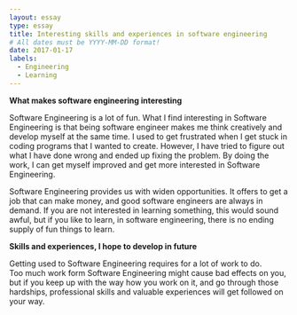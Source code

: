 ```yaml
---
layout: essay
type: essay
title: Interesting skills and experiences in software engineering
# All dates must be YYYY-MM-DD format!
date: 2017-01-17
labels:
  - Engineering
  - Learning
---
```


**What makes software engineering interesting**

Software Engineering is a lot of fun. What I find interesting in Software Engineering is that being software engineer makes me 
think creatively and develop myself at the same time. I used to get frustrated 
when I get stuck in coding programs that I wanted to create. 
However, I have tried to figure out what I have done wrong and ended up fixing the problem.
By doing the work, I can get myself improved and get more interested in Software Engineering. 

Software Engineering provides us with widen opportunities. 
It offers to get a job that can make money, and good software engineers are always in demand. 
If you are not interested in learning something, this would sound awful, but if you like to learn, in software engineering, 
there is no ending supply of fun things to learn. 

**Skills and experiences, I hope to develop in future**

Getting used to Software Engineering requires for a lot of work to do.  
Too much work form Software Engineering might cause bad effects on you, 
but if you keep up with the way how you work on it, and go through those hardships, 
professional skills and valuable experiences will get followed on your way. 


